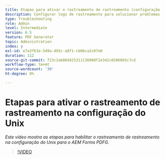 ```yaml
---
title: Etapas para ativar o rastreamento de rastreamento (configuração do Unix)
description: Configurar logs de rastreamento para solucionar problemas de PDF Generator
type: Troubleshooting
role: Admin
level: Intermediate
version: 6.5
feature: PDF Generator
topic: Administration
index: y
exl-id: e7a3f63e-549a-493c-a8f1-cb0bca2c07e0
duration: 112
source-git-commit: f23c2ab86d42531113690df2e342c65060b5c7cd
workflow-type: tm+mt
source-wordcount: '39'
ht-degree: 0%

---
```


# Etapas para ativar o rastreamento de rastreamento na configuração do Unix

*Este vídeo mostra as etapas para habilitar o rastreamento de rastreamento na configuração do Unix para o AEM Forms PDFG.*

>[!VIDEO](https://video.tv.adobe.com/v/335525?quality=12&learn=on)
